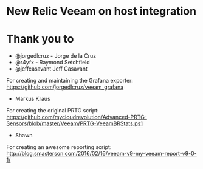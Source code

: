 # New Relic Veeam on host integration



# Thank you to

- @jorgedlcruz - Jorge de la Cruz
- @r4yfx - Raymond Setchfield
- @jeffcasavant Jeff Casavant

For creating and maintaining the Grafana exporter: https://github.com/jorgedlcruz/veeam_grafana


- Markus Kraus

For creating the original PRTG script: https://github.com/mycloudrevolution/Advanced-PRTG-Sensors/blob/master/Veeam/PRTG-VeeamBRStats.ps1

- Shawn

For creating an awesome reporting script: http://blog.smasterson.com/2016/02/16/veeam-v9-my-veeam-report-v9-0-1/
